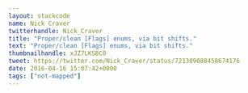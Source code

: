 ```yaml
---
layout: stackcode
name: Nick Craver
twitterhandle: Nick_Craver
title: "Proper/clean [Flags] enums, via bit shifts."
text: "Proper/clean [Flags] enums, via bit shifts."
thumbnailhandle: xJZ7LKSBC0
tweet: https://twitter.com/Nick_Craver/status/721309088458674176
date: 2016-04-16 15:07:42+0000
tags: ["not-mapped"]
---
```

